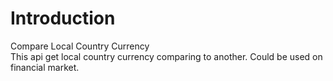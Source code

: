 # Introduction
Compare Local Country Currency
<br/> This api get local country currency comparing to another. Could be used on financial market.
